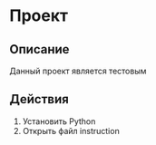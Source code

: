 # Проект

## Описание

Данный проект является тестовым

## Действия
1. Установить Python
2. Открыть файл instruction